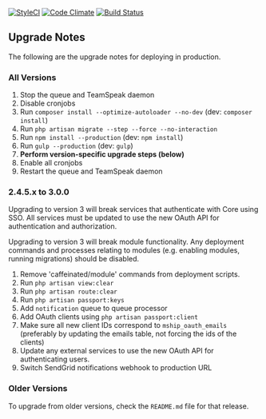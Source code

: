 [![StyleCI](https://styleci.io/repos/75443611/shield?branch=development&style=flat)](https://styleci.io/repos/75443611)
[![Code Climate](https://codeclimate.com/github/VATSIM-UK/core/badges/gpa.svg)](https://codeclimate.com/github/VATSIM-UK/core)
[![Build Status](https://travis-ci.org/VATSIM-UK/core.svg?branch=production)](https://travis-ci.org/VATSIM-UK/core)

## Upgrade Notes

The following are the upgrade notes for deploying in production.

### All Versions

1. Stop the queue and TeamSpeak daemon
2. Disable cronjobs
3. Run `composer install --optimize-autoloader --no-dev` (dev: `composer install`)
4. Run `php artisan migrate --step --force --no-interaction`
6. Run `npm install --production` (dev: `npm install`)
7. Run `gulp --production` (dev: `gulp`)
8. **Perform version-specific upgrade steps (below)**
9. Enable all cronjobs
10. Restart the queue and TeamSpeak daemon

### 2.4.5.x to 3.0.0

Upgrading to version 3 will break services that authenticate with Core using
SSO. All services must be updated to use the new OAuth API for authentication
and authorization.

Upgrading to version 3 will break module functionality. Any deployment commands
and processes relating to modules (e.g. enabling modules, running migrations)
should be disabled.

1. Remove 'caffeinated/module' commands from deployment scripts.
1. Run `php artisan view:clear`
2. Run `php artisan route:clear`
1. Run `php artisan passport:keys`
3. Add `notification` queue to queue processor
2. Add OAuth clients using `php artisan passport:client`
3. Make sure all new client IDs correspond to `mship_oauth_emails`
(preferably by updating the emails table, not forcing the ids of the clients)
1. Update any external services to use the new OAuth API for authenticating users.
1. Switch SendGrid notifications webhook to production URL

### Older Versions

To upgrade from older versions, check the `README.md` file for that release.
